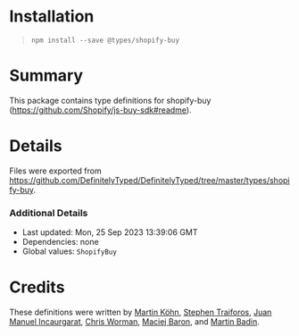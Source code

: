 # Installation
> `npm install --save @types/shopify-buy`

# Summary
This package contains type definitions for shopify-buy (https://github.com/Shopify/js-buy-sdk#readme).

# Details
Files were exported from https://github.com/DefinitelyTyped/DefinitelyTyped/tree/master/types/shopify-buy.

### Additional Details
 * Last updated: Mon, 25 Sep 2023 13:39:06 GMT
 * Dependencies: none
 * Global values: `ShopifyBuy`

# Credits
These definitions were written by [Martin Köhn](https://github.com/openminder), [Stephen Traiforos](https://github.com/straiforos), [Juan Manuel Incaurgarat](https://github.com/kilinkis), [Chris Worman](https://github.com/chrisworman-pela), [Maciej Baron](https://github.com/MaciekBaron), and [Martin Badin](https://github.com/martin-badin).
